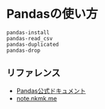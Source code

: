 # Pandasの使い方

```{toctree}
pandas-install
pandas-read_csv
pandas-duplicated
pandas-drop
```

## リファレンス

- [Pandas公式ドキュメント](https://pandas.pydata.org/docs/)
- [note.nkmk.me](https://note.nkmk.me/pandas/)
